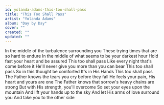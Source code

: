 ```yaml
---
id: yolanda-adams-this-too-shall-pass
title: "This Too Shall Pass"
artist: "Yolanda Adams"
album: "Day by Day"
cover: ""
created: ""
updated: ""
---
```


In the middle of the turbulence surrounding you
These trying times that are so hard to endure
In the middle of what seems to be your darkest hour
Hold fast your heart and be assured
This too shall pass
Like every night that's come before it
He'll never give you more than you can bear
This too shall pass
So in this thought be comforted
It's in His Hands
This too shall pass
The Father knows the tears you cry before they fall
He feels your pain, His heart and yours are one
The Father knows that sorrow's heavy chains are strong
But with His strength, you'll overcome
So set your eyes upon the mountain
And lift your hands up to the sky
And let His arms of love surround you
And take you to the other side